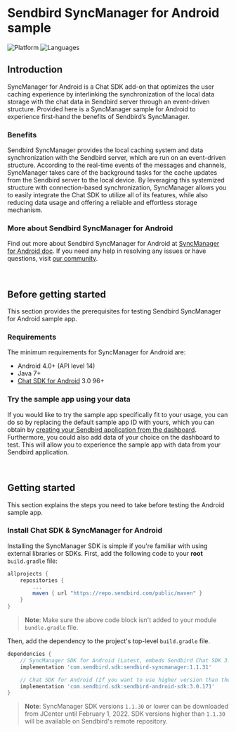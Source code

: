 # Sendbird SyncManager for Android sample
![Platform](https://img.shields.io/badge/platform-ANDROID-orange.svg)
![Languages](https://img.shields.io/badge/language-JAVA-orange.svg)

## Introduction

SyncManager for Android is a Chat SDK add-on that optimizes the user caching experience by interlinking the synchronization of the local data storage with the chat data in Sendbird server through an event-driven structure. Provided here is a SyncManager sample for Android to experience first-hand the benefits of Sendbird’s SyncManager.

### Benefits

Sendbird SyncManager provides the local caching system and data synchronization with the Sendbird server, which are run on an event-driven structure. According to the real-time events of the messages and channels, SyncManager takes care of the background tasks for the cache updates from the Sendbird server to the local device. By leveraging this systemized structure with connection-based synchronization, SyncManager allows you to easily integrate the Chat SDK to utilize all of its features, while also reducing data usage and offering a reliable and effortless storage mechanism. 

### More about Sendbird SyncManager for Android

Find out more about Sendbird SyncManager for Android at [SyncManager for Android doc](https://sendbird.com/docs/syncmanager/v1/android/getting-started/about-syncmanager). If you need any help in resolving any issues or have questions, visit [our community](https://community.sendbird.com).

<br />

## Before getting started

This section provides the prerequisites for testing Sendbird SyncManager for Android sample app.

### Requirements

The minimum requirements for SyncManager for Android are:

- Android 4.0+ (API level 14)
- Java 7+
- [Chat SDK for Android](https://github.com/sendbird/SendBird-SDK-Android/tree/master/com/sendbird/sdk/sendbird-android-sdk) 3.0 96+

### Try the sample app using your data 

If you would like to try the sample app specifically fit to your usage, you can do so by replacing the default sample app ID with yours, which you can obtain by [creating your Sendbird application from the dashboard](https://sendbird.com/docs/chat/v3/android/getting-started/install-chat-sdk#2-step-1-create-a-sendbird-application-from-your-dashboard). Furthermore, you could also add data of your choice on the dashboard to test. This will allow you to experience the sample app with data from your Sendbird application. 

<br />

## Getting started

This section explains the steps you need to take before testing the Android sample app.

### Install Chat SDK & SyncManager for Android

Installing the SyncManager SDK is simple if you're familiar with using external libraries or SDKs. First, add the following code to your **root** `build.gradle` file:

```gradle
allprojects {
    repositories {
        ...
        maven { url "https://repo.sendbird.com/public/maven" }
    }
}
```

>**Note**: Make sure the above code block isn't added to your module `bundle.gradle` file.

Then, add the dependency to the project's top-level `build.gradle` file.

```gradle
dependencies {
    // SyncManager SDK for Android (Latest, embeds Sendbird Chat SDK 3.0.170)
    implementation 'com.sendbird.sdk:sendbird-syncmanager:1.1.31'

    // Chat SDK for Android (If you want to use higher version than the version embedded in the SyncManager)
    implementation 'com.sendbird.sdk:sendbird-android-sdk:3.0.171'
}
```

> **Note**: SyncManager SDK versions `1.1.30` or lower can be downloaded from JCenter until February 1, 2022. SDK versions higher than `1.1.30` will be available on Sendbird's remote repository.
